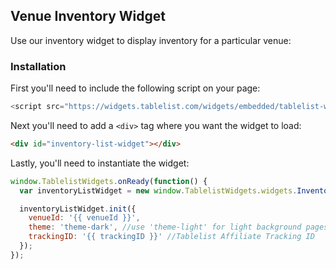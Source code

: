 ## Venue Inventory Widget

Use our inventory widget to display inventory for a particular venue:

### Installation

First you'll need to include the following script on your page:
```js
<script src="https://widgets.tablelist.com/widgets/embedded/tablelist-widgets-core.min.js"></script>
```

Next you'll need to add a `<div>` tag where you want the widget to load:

```html
<div id="inventory-list-widget"></div>
```

Lastly, you'll need to instantiate the widget:

```js
window.TablelistWidgets.onReady(function() {
  var inventoryListWidget = new window.TablelistWidgets.widgets.InventoryListWidget('#inventory-list-widget');

  inventoryListWidget.init({
    venueId: '{{ venueId }}',
    theme: 'theme-dark', //use 'theme-light' for light background pages
    trackingID: '{{ trackingID }}' //Tablelist Affiliate Tracking ID
  });
});
```

